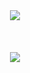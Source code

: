 <div  align="center" >
<img  src="https://github.com/Yeon-Moo/Img_storage/blob/master/text.gif">
</div>
 <br><br><br>
<div align="center">
<img src="https://spotify-github-profile.vercel.app/api/view.svg?uid=lgvkl42jiac8cg882if1xgi67&redirect=true][https://spotify-github-profile.vercel.app/api/view.svg?uid=lgvkl42jiac8cg882if1xgi67&cover_image=true&theme=default&show_offline=false&bar_color=53b14f&bar_color_cover=false">
  </div>


<!--
**Yeon-Moo/Yeon-Moo** is a ✨ _special_ ✨ repository because its `README.md` (this file) appears on your GitHub profile.

Here are some ideas to get you started:

- 🔭 I’m currently working on ...
- 🌱 I’m currently learning ...
- 👯 I’m looking to collaborate on ...
- 🤔 I’m looking for help with ...
- 💬 Ask me about ...
- 📫 How to reach me: ...
- 😄 Pronouns: ...
- ⚡ Fun fact: ...
-->

